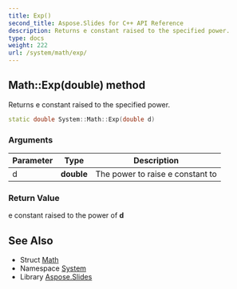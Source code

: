 ```yaml
---
title: Exp()
second_title: Aspose.Slides for C++ API Reference
description: Returns e constant raised to the specified power.
type: docs
weight: 222
url: /system/math/exp/
---
```

## Math::Exp(double) method


Returns e constant raised to the specified power.

```cpp
static double System::Math::Exp(double d)
```


### Arguments

| Parameter | Type | Description |
| --- | --- | --- |
| d | **double** | The power to raise e constant to |

### Return Value

e constant raised to the power of **d**

## See Also

* Struct [Math](../)
* Namespace [System](../../)
* Library [Aspose.Slides](../../../)